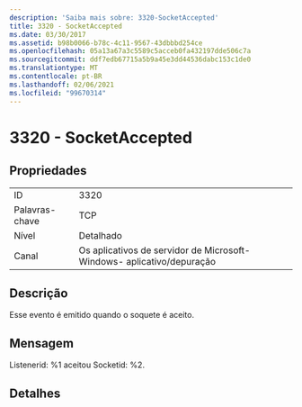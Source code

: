 ```yaml
---
description: 'Saiba mais sobre: 3320-SocketAccepted'
title: 3320 - SocketAccepted
ms.date: 03/30/2017
ms.assetid: b98b0066-b78c-4c11-9567-43dbbbd254ce
ms.openlocfilehash: 05a13a67a3c5589c5acceb0fa432197dde506c7a
ms.sourcegitcommit: ddf7edb67715a5b9a45e3dd44536dabc153c1de0
ms.translationtype: MT
ms.contentlocale: pt-BR
ms.lasthandoff: 02/06/2021
ms.locfileid: "99670314"
---
```

# <a name="3320---socketaccepted"></a>3320 - SocketAccepted

## <a name="properties"></a>Propriedades  
  
|||  
|-|-|  
|ID|3320|  
|Palavras-chave|TCP|  
|Nível|Detalhado|  
|Canal|Os aplicativos de servidor de Microsoft-Windows- aplicativo/depuração|  
  
## <a name="description"></a>Descrição  

 Esse evento é emitido quando o soquete é aceito.  
  
## <a name="message"></a>Mensagem  

 Listenerid: %1 aceitou Socketid: %2.  
  
## <a name="details"></a>Detalhes
